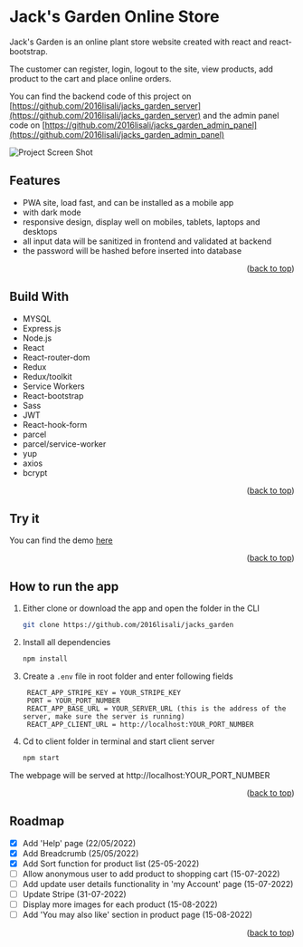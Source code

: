# Jack's Garden Online Store

Jack's Garden is an online plant store website created with react and react-bootstrap.

The customer can register, login, logout to the site, view products, add product to the cart and place online orders.

You can find the backend code of this project on [https://github.com/2016lisali/jacks_garden_server](https://github.com/2016lisali/jacks_garden_server) and the admin panel code on [https://github.com/2016lisali/jacks_garden_admin_panel](https://github.com/2016lisali/jacks_garden_admin_panel)

![Project Screen Shot](https://github.com/2016lisali/lisas_portfolio/blob/main/public/assets/jacks_garden_responsive.jpg)

## Features

- PWA site, load fast, and can be installed as a mobile app
- with dark mode
- responsive design, display well on mobiles, tablets, laptops and desktops
- all input data will be sanitized in frontend and validated at backend
- the password will be hashed before inserted into database

<p align="right">(<a href="#top">back to top</a>)</p>

## Build With

- MYSQL
- Express.js
- Node.js
- React
- React-router-dom
- Redux
- Redux/toolkit
- Service Workers
- React-bootstrap
- Sass
- JWT
- React-hook-form
- parcel
- parcel/service-worker
- yup
- axios
- bcrypt

<p align="right">(<a href="#top">back to top</a>)</p>

## Try it

You can find the demo [here](https://jacksgarden.netlify.app/)

<p align="right">(<a href="#top">back to top</a>)</p>

## How to run the app

1. Either clone or download the app and open the folder in the CLI

   ```sh
   git clone https://github.com/2016lisali/jacks_garden
   ```

2. Install all dependencies
   ```sh
   npm install
   ```
3. Create a `.env` file in root folder and enter following fields
   ```env
    REACT_APP_STRIPE_KEY = YOUR_STRIPE_KEY
    PORT = YOUR_PORT_NUMBER
    REACT_APP_BASE_URL = YOUR_SERVER_URL (this is the address of the server, make sure the server is running)
    REACT_APP_CLIENT_URL = http://localhost:YOUR_PORT_NUMBER
   ```
4. Cd to client folder in terminal and start client server
   ```sh
   npm start
   ```

The webpage will be served at http://localhost:YOUR_PORT_NUMBER

<p align="right">(<a href="#top">back to top</a>)</p>

## Roadmap

- [x] Add 'Help' page (22/05/2022)
- [x] Add Breadcrumb (25/05/2022)
- [x] Add Sort function for product list (25-05-2022)
- [ ] Allow anonymous user to add product to shopping cart (15-07-2022)
- [ ] Add update user details functionality in 'my Account' page (15-07-2022)
- [ ] Update Stripe (31-07-2022)
- [ ] Display more images for each product (15-08-2022)
- [ ] Add 'You may also like' section in product page (15-08-2022)

<p align="right">(<a href="#top">back to top</a>)</p>
